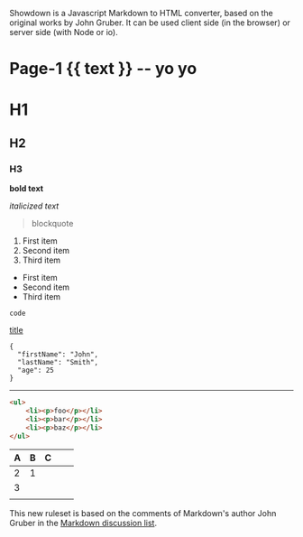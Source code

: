 Showdown is a Javascript Markdown to HTML converter, based on the original works by John Gruber. It can be used client side (in the browser) or server side (with Node or io).

# Page-1 {{ text }} -- yo yo

<editable v-model='editableContent' />


# H1
## H2
### H3

**bold text**

*italicized text*

> blockquote

1. First item
2. Second item
3. Third item

- First item
- Second item
- Third item

`code`

[title](https://www.example.com)

```
{
  "firstName": "John",
  "lastName": "Smith",
  "age": 25
}
```

-------------

```html
<ul>
	<li><p>foo</p></li>
	<li><p>bar</p></li>
	<li><p>baz</p></li>
</ul>
```

| A | B | C |   |   |
|---|---|---|---|---|
| 2 | 1 |   |   |   |
| 3 |   |   |   |   |
|   |   |   |   |   |

This new ruleset is based on the comments of Markdown's author John Gruber in the [Markdown discussion list][md-newsletter].

[md-spec]: http://daringfireball.net/projects/markdown/
[md-newsletter]: https://pairlist6.pair.net/mailman/listinfo/markdown-discuss
[atx]: http://www.aaronsw.com/2002/atx/intro
[setext]: https://en.wikipedia.org/wiki/Setext
[readme]: https://github.com/showdownjs/showdown/blob/master/README.md
[awkward effect]: http://i.imgur.com/YQ9iHTL.gif
[emoji list]: https://github.com/showdownjs/showdown/wiki/emojis
